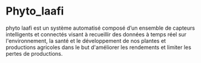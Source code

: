 # Phyto_laafi
phyto laafi est un système automatisé composé d’un ensemble de capteurs intelligents et connectés visant à recueillir des données à temps réel sur l'environnement, la santé et le développement de nos plantes et productions agricoles dans le but d'améliorer les rendements et limiter les pertes de productions.
